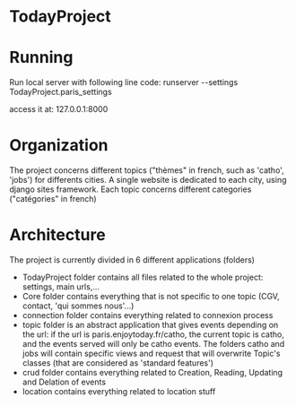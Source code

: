 # TodayProject

# Running
Run local server with following line code:
runserver --settings TodayProject.paris_settings

access it at:
127.0.0.1:8000

# Organization
The project concerns different topics ("thèmes" in french, such as 'catho', 'jobs') for differents cities.
A single website is dedicated to each city, using django sites framework.
Each topic concerns different categories ("catégories" in french)

# Architecture
The project is currently divided in 6 different applications (folders)
- TodayProject folder contains all files related to the whole project: settings, main urls,...
- Core folder contains everything that is not specific to one topic (CGV, contact, 'qui sommes nous'...)
- connection folder contains everything related to connexion process
- topic folder is an abstract application that gives events depending on the url: if the url is paris.enjoytoday.fr/catho,
the current topic is catho, and the events served will only be catho events. The folders catho and jobs will contain specific
views and request that will overwrite Topic's classes (that are considered as 'standard features')
- crud folder contains everything related to Creation, Reading, Updating and Delation of events
- location contains everything related to location stuff
